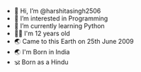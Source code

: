 - 👋 Hi, I’m @harshitasingh2506
- 👀 I’m interested in Programming
- 🌱 I’m currently learning Python
- 👧🏻 I'm 12 years old
- 🌏 Came to this Earth on 25th June 2009
- 🌏 I'm Born in India
- 🕉 Born as a Hindu

<!---
harshitasingh2506/harshitasingh2506 is a ✨ special ✨ repository because its `README.md` (this file) appears on your GitHub profile.
You can click the Preview link to take a look at your changes.
--->
